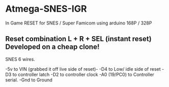 # Atmega-SNES-IGR
In Game RESET for SNES / Super Famicom using arduino 168P / 328P

## **Reset combination L + R + SEL (instant reset)** Developed on a cheap clone!

SNES 6 wires. 

  -5v to VIN (grabbed it off live side of reset)- 
  -D4 to Low/ idle side of reset
  -D3 to controller latch
  -D2 to controller clock
  -A0 (19/PC0) to Controller serial.
  -Gnd to Ground
